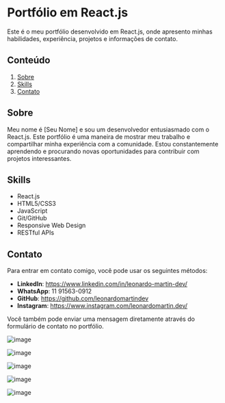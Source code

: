 # Portfólio em React.js

Este é o meu portfólio desenvolvido em React.js, onde apresento minhas habilidades, experiência, projetos e informações de contato.

## Conteúdo

1. [Sobre](#sobre)
2. [Skills](#skills)
4. [Contato](#contato)

## Sobre

Meu nome é [Seu Nome] e sou um desenvolvedor entusiasmado com o React.js. Este portfólio é uma maneira de mostrar meu trabalho e compartilhar minha experiência com a comunidade. Estou constantemente aprendendo e procurando novas oportunidades para contribuir com projetos interessantes.

## Skills

- React.js
- HTML5/CSS3
- JavaScript
- Git/GitHub
- Responsive Web Design
- RESTful APIs

## Contato

Para entrar em contato comigo, você pode usar os seguintes métodos:

- **LinkedIn**: https://www.linkedin.com/in/leonardo-martin-dev/
- **WhatsApp**: 11 91563-0912
- **GitHub**: https://github.com/leonardomartindev
- **Instagram**: https://www.instagram.com/leonardomartin.dev/

Você também pode enviar uma mensagem diretamente através do formulário de contato no portfólio.

![image](https://github.com/leonardomartindev/Portfolio/assets/100030317/da072ce3-db4d-4f59-9807-61195939a405)

![image](https://github.com/leonardomartindev/Portfolio/assets/100030317/60a56420-71d8-4fee-babc-50e6222e1199)

![image](https://github.com/leonardomartindev/Portfolio/assets/100030317/ba2005be-8357-40af-a8f9-cfb7a9378b95)

![image](https://github.com/leonardomartindev/Portfolio/assets/100030317/92682324-62fd-484c-a38b-b4ddd5d66e11)

![image](https://github.com/leonardomartindev/Portfolio/assets/100030317/45dfbf1b-5a2f-444f-a0ab-0efc7e5a1345)

